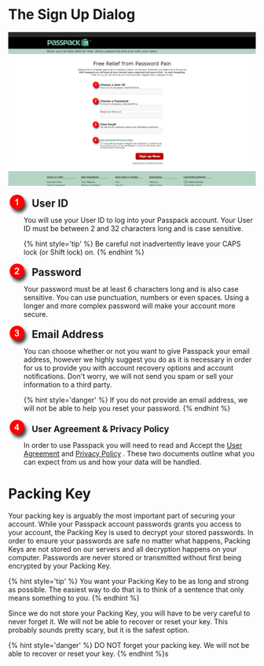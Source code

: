 # The Sign Up Dialog
![](/assets/login-dialog.png)

<!--- Start Step --->
<div>
  <img style="vertical-align:middle" src="/assets/Step 1.png">
  <span style="margin-top: 1.275em; margin-bottom: .85em; font-weight: 700; font-size: 1.5em;">
    <!-- Start Step Title ---------->
    User ID
    <!-- End Step Title ------------>
  </span>
</div>
<div style="margin-left: 2.25em; margin-bottom: 1em;">
  <!--- Start Step Body --->
  You will use your User ID to log into your Passpack account. Your User ID must be between 2 and 32 characters long and is case sensitive.

  {% hint style='tip' %}
  Be careful not inadvertently leave your CAPS lock (or Shift lock) on.
  {% endhint %}
  <!--- End Step Body --->
</div>
<!--- End Step --->
 
<!--- Start Step --->
<div>
  <img style="vertical-align:middle" src="/assets/Step 2.png">
  <span style="margin-top: 1.275em; margin-bottom: .85em; font-weight: 700; font-size: 1.5em;">
    <!--- Start Step Title --->
    Password
    <!--- End Step Title --->
  </span>
</div>
<div style="margin-left: 2.25em; margin-bottom: 1em;">
  <!--- Start Step Body --->
  Your password must be at least 6 characters long and is also case sensitive. You can use punctuation, numbers or even spaces. Using a longer and more complex password will make your account more secure.
  <!--- End Step Body --->
</div>
<!--- End Step --->


<!--- Start Step --->
<div>
  <img style="vertical-align:middle" src="/assets/Step 3.png">
  <span style="margin-top: 1.275em; margin-bottom: .85em; font-weight: 700; font-size: 1.5em;">
    <!--- Start Step Title --->
    Email Address
    <!--- End Step Title --->
  </span>
</div>
<div style="margin-left: 2.25em; margin-bottom: 1em;">
  <!--- Start Step Body --->
  You can choose whether or not you want to give Passpack your email address, however we highly suggest you do as it is necessary in order for us to provide you with account recovery options and account notifications. Don't worry, we will not send you spam or sell your information to a third party.
  
  {% hint style='danger' %}
  If you do not provide an email address, we will not be able to help you reset your password.
  {% endhint %}
  <!--- End Step Body --->
</div>
<!--- End Step --->




<div>
<img style="vertical-align:middle" src="/assets/Step 4.png">
<span style="margin-top: 1.275em; margin-bottom: .85em; font-weight: 700; font-size: 1.25em;">User Agreement & Privacy Policy</span>
</div>

<div style="margin-left: 2.25em; margin-bottom: 1em;">
In order to use Passpack you will need to read and Accept the <a href="https://www.passpack.com/en/legal/ua.php">User Agreement</a> and <a href="https://www.passpack.com/privacy/">Privacy Policy</a>
. These two documents outline what you can expect from us and how your data will be handled.
</div>
</div>

# Packing Key

Your packing key is arguably the most important part of securing your account. While your Passpack account passwords grants you access to your account, the Packing Key is used to decrypt your stored passwords. In order to ensure your passwords are safe no matter what happens, Packing Keys are not stored on our servers and all decryption happens on your computer. Passwords are never stored or transmitted without first being encrypted by your Packing Key.

{% hint style='tip' %}
You want your Packing Key to be as long and strong as possible. The easiest way to do that is to think of a sentence that only means something to you. 
{% endhint %}


Since we do not store your Packing Key, you will have to be very careful to never forget it. We will not be able to recover or reset your key. This probably sounds pretty scary, but it is the safest option.

{% hint style='danger' %}
DO NOT forget your packing key</strong>. We will not be able to recover or reset your key.
{% endhint %}s


